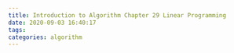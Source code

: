 ```yaml
---
title: Introduction to Algorithm Chapter 29 Linear Programming
date: 2020-09-03 16:40:17
tags:
categories: algorithm
---
```

